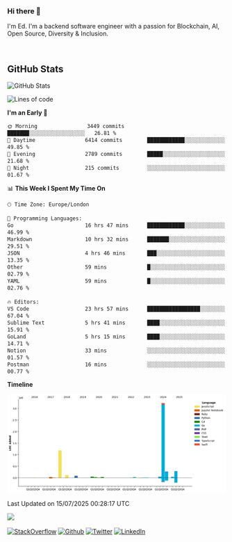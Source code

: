 ### Hi there 👋
 I'm Ed. I'm a backend software engineer with a passion for Blockchain, AI, Open Source, Diversity & Inclusion.

<br />

<h2>GitHub Stats</h2>
<p><img src="https://github-readme-stats.vercel.app/api?username=echarrod&amp;show_icons=true" alt="GitHub Stats"></p>

<!--START_SECTION:waka-->
![Lines of code](https://img.shields.io/badge/From%20Hello%20World%20I%27ve%20Written-5.5%20million%20lines%20of%20code-blue)

**I'm an Early 🐤** 

```text
🌞 Morning                3449 commits        ███████░░░░░░░░░░░░░░░░░░   26.81 % 
🌆 Daytime                6414 commits        ████████████░░░░░░░░░░░░░   49.85 % 
🌃 Evening                2789 commits        █████░░░░░░░░░░░░░░░░░░░░   21.68 % 
🌙 Night                  215 commits         ░░░░░░░░░░░░░░░░░░░░░░░░░   01.67 % 
```


📊 **This Week I Spent My Time On** 

```text
🕑︎ Time Zone: Europe/London

💬 Programming Languages: 
Go                       16 hrs 47 mins      ████████████░░░░░░░░░░░░░   46.99 % 
Markdown                 10 hrs 32 mins      ███████░░░░░░░░░░░░░░░░░░   29.51 % 
JSON                     4 hrs 46 mins       ███░░░░░░░░░░░░░░░░░░░░░░   13.35 % 
Other                    59 mins             █░░░░░░░░░░░░░░░░░░░░░░░░   02.79 % 
YAML                     59 mins             █░░░░░░░░░░░░░░░░░░░░░░░░   02.76 % 

🔥 Editors: 
VS Code                  23 hrs 57 mins      █████████████████░░░░░░░░   67.04 % 
Sublime Text             5 hrs 41 mins       ████░░░░░░░░░░░░░░░░░░░░░   15.91 % 
GoLand                   5 hrs 15 mins       ████░░░░░░░░░░░░░░░░░░░░░   14.71 % 
Notion                   33 mins             ░░░░░░░░░░░░░░░░░░░░░░░░░   01.57 % 
Postman                  16 mins             ░░░░░░░░░░░░░░░░░░░░░░░░░   00.77 % 
```

**Timeline**

![Lines of Code chart](https://raw.githubusercontent.com/echarrod/echarrod/main/assets/bar_graph.png)


 Last Updated on 15/07/2025 00:28:17 UTC
<!--END_SECTION:waka-->

![](https://komarev.com/ghpvc/?username=echarrod)

<p>
<a href="https://stackoverflow.com/users/1014632/ech" target="_blank"><img alt="StackOverflow" src="https://img.shields.io/badge/-Stackoverflow-FE7A16?style=for-the-badge&logo=stack-overflow&logoColor=white" /></a> 
<a href="https://github.com/echarrod" target="_blank"><img alt="Github" src="https://img.shields.io/badge/GitHub-%2312100E.svg?&style=for-the-badge&logo=Github&logoColor=white" /></a> 
<a href="https://twitter.com/e_harrod" target="_blank"><img alt="Twitter" src="https://img.shields.io/badge/twitter-%231DA1F2.svg?&style=for-the-badge&logo=twitter&logoColor=white" /></a> 
<a href="https://www.linkedin.com/in/ed-harrod" target="_blank"><img alt="LinkedIn" src="https://img.shields.io/badge/linkedin-%230077B5.svg?&style=for-the-badge&logo=linkedin&logoColor=white" /></a>
